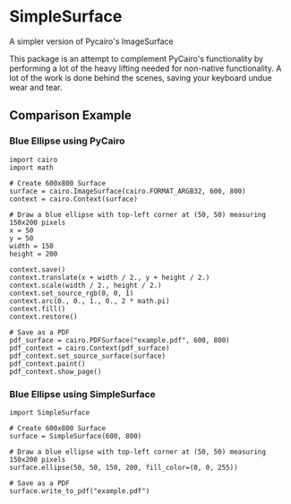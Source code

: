 # SimpleSurface
A simpler version of Pycairo's ImageSurface

This package is an attempt to complement PyCairo's functionality by performing a lot of the heavy lifting needed for non-native functionality. A lot of the work is done behind the scenes, saving your keyboard undue wear and tear.

## Comparison Example

### Blue Ellipse using PyCairo
```
import cairo
import math

# Create 600x800 Surface
surface = cairo.ImageSurface(cairo.FORMAT_ARGB32, 600, 800)
context = cairo.Context(surface)

# Draw a blue ellipse with top-left corner at (50, 50) measuring 150x200 pixels
x = 50
y = 50
width = 150
height = 200

context.save()
context.translate(x + width / 2., y + height / 2.)
context.scale(width / 2., height / 2.)
context.set_source_rgb(0, 0, 1)
context.arc(0., 0., 1., 0., 2 * math.pi)
context.fill()
context.restore()

# Save as a PDF
pdf_surface = cairo.PDFSurface("example.pdf", 600, 800)
pdf_context = cairo.Context(pdf_surface)
pdf_context.set_source_surface(surface)
pdf_context.paint()
pdf_context.show_page()
```

### Blue Ellipse using SimpleSurface
```
import SimpleSurface

# Create 600x800 Surface
surface = SimpleSurface(600, 800)

# Draw a blue ellipse with top-left corner at (50, 50) measuring 150x200 pixels
surface.ellipse(50, 50, 150, 200, fill_color=(0, 0, 255))

# Save as a PDF
surface.write_to_pdf("example.pdf")
```
